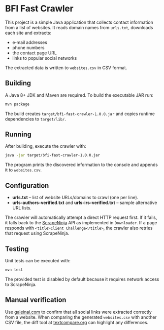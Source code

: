 # BFI Fast Crawler

This project is a simple Java application that collects contact information from a list of websites. It reads domain names from `urls.txt`, downloads each site and extracts:

- e‑mail addresses
- phone numbers
- the contact page URL
- links to popular social networks

The extracted data is written to `websites.csv` in CSV format.

## Building

A Java 8+ JDK and Maven are required. To build the executable JAR run:

```bash
mvn package
```

The build creates `target/bfi-fast-crawler-1.0.0.jar` and copies runtime dependencies to `target/lib/`.

## Running

After building, execute the crawler with:

```bash
java -jar target/bfi-fast-crawler-1.0.0.jar
```

The program prints the discovered information to the console and appends it to `websites.csv`.

## Configuration

- **urls.txt** – list of website URLs/domains to crawl (one per line).
- **urls-authors-verified.txt** and **urls-irs-verified.txt** – sample alternative URL lists.

The crawler will automatically attempt a direct HTTP request first. If it fails, it falls back to the [ScrapeNinja](https://scrapeninja.p.rapidapi.com/) API as implemented in `Downloader`.
If a page responds with `<title>Client Challenge</title>`, the crawler also retries that request using ScrapeNinja.

## Testing

Unit tests can be executed with:

```bash
mvn test
```

The provided test is disabled by default because it requires network access to ScrapeNinja.

## Manual verification

Use [galeinai.com](https://galeinai.com/authsearch/sm/index.html) to confirm that
all social links were extracted correctly from a website. When comparing the
generated `websites.csv` with another CSV file, the diff tool at
[textcompare.org](https://www.textcompare.org/csv) can highlight any
differences.

